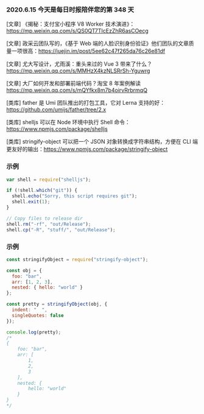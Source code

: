 ### 2020.6.15 今天是每日时报陪伴您的第 348 天

[文章] 《揭秘：支付宝小程序 V8 Worker 技术演进》：<https://mp.weixin.qq.com/s/QS0QT7TIcEzZhR6asCOecg>

[文章] 政采云团队写的，《基于 Web 端的人脸识别身份验证》他们团队的文章质量一项很高：<https://juejin.im/post/5ee62c47f265da76c26e81df>

[文章] 尤大写设计，尤雨溪：重头来过的 Vue 3 带来了什么？<https://mp.weixin.qq.com/s/MMHzX4kzNLSRrSh-Yguwrg>

[文章] 大厂如何开发和部署前端代码？淘宝 8 年案例解读 <https://mp.weixin.qq.com/s/mQYfkx8m7b4oirvRrbrmqQ>

[类库] father 是 Umi 团队推出的打包工具，它对 Lerna 支持的好：<https://github.com/umijs/father/tree/2.x>

[类库] shelljs 可以在 Node 环境中执行 Shell 命令：<https://www.npmjs.com/package/shelljs>

[类库] stringify-object 可以把一个 JSON 对象转换成字符串结构，方便在 CLI 端更友好的输出：<https://www.npmjs.com/package/stringify-object>

### 示例

```js
var shell = require("shelljs");

if (!shell.which("git")) {
  shell.echo("Sorry, this script requires git");
  shell.exit(1);
}

// Copy files to release dir
shell.rm("-rf", "out/Release");
shell.cp("-R", "stuff/", "out/Release");
```

### 示例

```js
const stringifyObject = require("stringify-object");

const obj = {
  foo: "bar",
  arr: [1, 2, 3],
  nested: { hello: "world" }
};

const pretty = stringifyObject(obj, {
  indent: "  ",
  singleQuotes: false
});

console.log(pretty);
/*
{
    foo: "bar",
    arr: [
        1,
        2,
        3
    ],
    nested: {
        hello: "world"
    }
}
*/
```
